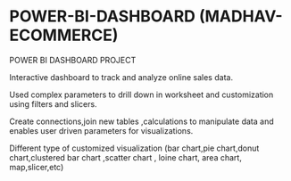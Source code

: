# POWER-BI-DASHBOARD (MADHAV-ECOMMERCE)
POWER BI DASHBOARD PROJECT 

Interactive dashboard to track and analyze online sales data.

Used complex parameters to drill down in worksheet and customization using filters and slicers.

Create connections,join new tables ,calculations to manipulate data and enables user driven parameters for visualizations.

Different type of customized visualization (bar chart,pie chart,donut chart,clustered bar chart ,scatter chart , loine chart, area chart, map,slicer,etc)
